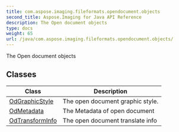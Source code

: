 ```yaml
---
title: com.aspose.imaging.fileformats.opendocument.objects
second_title: Aspose.Imaging for Java API Reference
description: The Open document objects
type: docs
weight: 65
url: /java/com.aspose.imaging.fileformats.opendocument.objects/
---
```


The Open document objects


## Classes

| Class | Description |
| --- | --- |
| [OdGraphicStyle](../com.aspose.imaging.fileformats.opendocument.objects/odgraphicstyle) | The open document graphic style. |
| [OdMetadata](../com.aspose.imaging.fileformats.opendocument.objects/odmetadata) | The Metadata of open document |
| [OdTransformInfo](../com.aspose.imaging.fileformats.opendocument.objects/odtransforminfo) | The open document translate info |

